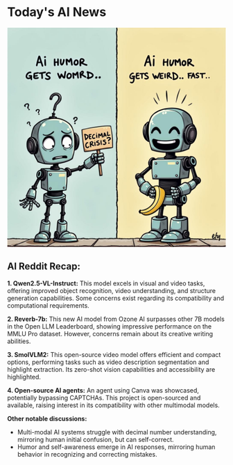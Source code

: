 
# Today's AI News

![Todays Image](pictures/20250224_101230.png)

## AI Reddit Recap:

**1. Qwen2.5-VL-Instruct:** This model excels in visual and video tasks, offering improved object recognition, video understanding, and structure generation capabilities. Some concerns exist regarding its compatibility and computational requirements.

**2. Reverb-7b:** This new AI model from Ozone AI surpasses other 7B models in the Open LLM Leaderboard, showing impressive performance on the MMLU Pro dataset. However, concerns remain about its creative writing abilities.

**3. SmolVLM2:** This open-source video model offers efficient and compact options, performing tasks such as video description segmentation and highlight extraction. Its zero-shot vision capabilities and accessibility are highlighted.

**4. Open-source AI agents:** An agent using Canva was showcased, potentially bypassing CAPTCHAs. This project is open-sourced and available, raising interest in its compatibility with other multimodal models.

**Other notable discussions:**

- Multi-modal AI systems struggle with decimal number understanding, mirroring human initial confusion, but can self-correct.
- Humor and self-awareness emerge in AI responses, mirroring human behavior in recognizing and correcting mistakes.
